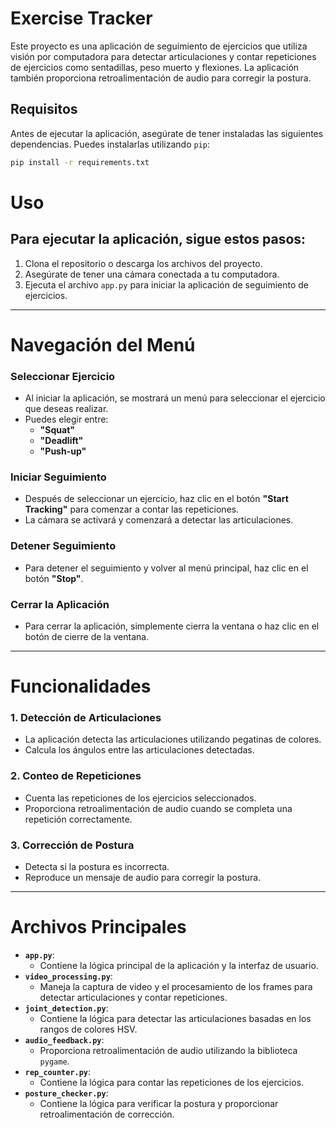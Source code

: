 # Exercise Tracker

Este proyecto es una aplicación de seguimiento de ejercicios que utiliza visión por computadora para detectar articulaciones y contar repeticiones de ejercicios como sentadillas, peso muerto y flexiones. La aplicación también proporciona retroalimentación de audio para corregir la postura.

## Requisitos

Antes de ejecutar la aplicación, asegúrate de tener instaladas las siguientes dependencias. Puedes instalarlas utilizando `pip`:

```sh
pip install -r requirements.txt
```
# Uso

## Para ejecutar la aplicación, sigue estos pasos:
1. Clona el repositorio o descarga los archivos del proyecto.
2. Asegúrate de tener una cámara conectada a tu computadora.
3. Ejecuta el archivo `app.py` para iniciar la aplicación de seguimiento de ejercicios.

---

# Navegación del Menú

### Seleccionar Ejercicio
- Al iniciar la aplicación, se mostrará un menú para seleccionar el ejercicio que deseas realizar.
- Puedes elegir entre:
  - **"Squat"**
  - **"Deadlift"**
  - **"Push-up"**

### Iniciar Seguimiento
- Después de seleccionar un ejercicio, haz clic en el botón **"Start Tracking"** para comenzar a contar las repeticiones.
- La cámara se activará y comenzará a detectar las articulaciones.

### Detener Seguimiento
- Para detener el seguimiento y volver al menú principal, haz clic en el botón **"Stop"**.

### Cerrar la Aplicación
- Para cerrar la aplicación, simplemente cierra la ventana o haz clic en el botón de cierre de la ventana.

---

# Funcionalidades

### 1. **Detección de Articulaciones**
- La aplicación detecta las articulaciones utilizando pegatinas de colores.
- Calcula los ángulos entre las articulaciones detectadas.

### 2. **Conteo de Repeticiones**
- Cuenta las repeticiones de los ejercicios seleccionados.
- Proporciona retroalimentación de audio cuando se completa una repetición correctamente.

### 3. **Corrección de Postura**
- Detecta si la postura es incorrecta.
- Reproduce un mensaje de audio para corregir la postura.

---

# Archivos Principales

- **`app.py`**:
  - Contiene la lógica principal de la aplicación y la interfaz de usuario.
- **`video_processing.py`**:
  - Maneja la captura de video y el procesamiento de los frames para detectar articulaciones y contar repeticiones.
- **`joint_detection.py`**:
  - Contiene la lógica para detectar las articulaciones basadas en los rangos de colores HSV.
- **`audio_feedback.py`**:
  - Proporciona retroalimentación de audio utilizando la biblioteca `pygame`.
- **`rep_counter.py`**:
  - Contiene la lógica para contar las repeticiones de los ejercicios.
- **`posture_checker.py`**:
  - Contiene la lógica para verificar la postura y proporcionar retroalimentación de corrección.
